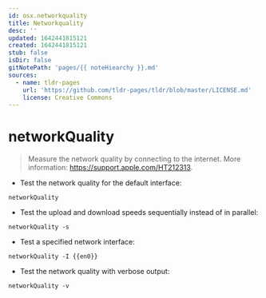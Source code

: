 ```yaml
---
id: osx.networkquality
title: Networkquality
desc: ''
updated: 1642441815121
created: 1642441815121
stub: false
isDir: false
gitNotePath: 'pages/{{ noteHiearchy }}.md'
sources:
  - name: tldr-pages
    url: 'https://github.com/tldr-pages/tldr/blob/master/LICENSE.md'
    license: Creative Commons
---
```

# networkQuality

> Measure the network quality by connecting to the internet.
> More information: <https://support.apple.com/HT212313>.

- Test the network quality for the default interface:

`networkQuality`

- Test the upload and download speeds sequentially instead of in parallel:

`networkQuality -s`

- Test a specified network interface:

`networkQuality -I {{en0}}`

- Test the network quality with verbose output:

`networkQuality -v`

